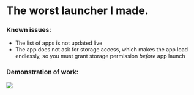 # The worst launcher I made.

### Known issues:
- The list of apps is not updated live
- The app does not ask for storage access, which makes the app load endlessly, so you must grant storage permission *before* app launch

### Demonstration of work:
![](https://media.giphy.com/media/Z5WTqQqnX8nOABOhvB/giphy.gif)

